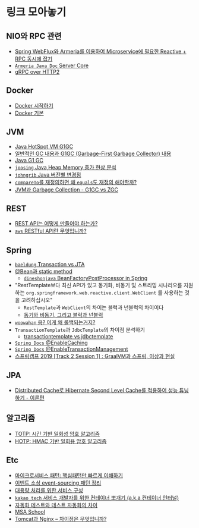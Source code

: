 # 링크 모아놓기

## NIO와 RPC 관련

- [Spring WebFlux와 Armeria를 이용하여 Microservice에 필요한 Reactive + RPC 동시에 잡기](https://d2.naver.com/helloworld/6080222)
- [`Armeria Java Doc` Server Core](https://javadoc.io/doc/com.linecorp.armeria/armeria-javadoc/latest/com/linecorp/armeria/server/package-summary.html)
- [gRPC over HTTP2](https://github.com/grpc/grpc/blob/master/doc/PROTOCOL-HTTP2.md)

## Docker

- [Docker 시작하기](https://medium.com/dtevangelist/docker-%EC%8B%9C%EC%9E%91%ED%95%98%EA%B8%B0-f930c5484f71)
- [Docker 기본](https://medium.com/dtevangelist/docker-%EA%B8%B0%EB%B3%B8-1-8-hello-docker-5165abd00a3d)

## JVM

- [Java HotSpot VM G1GC](https://johngrib.github.io/wiki/java-g1gc/)
- [일반적인 GC 내용과 G1GC (Garbage-First Garbage Collector) 내용](https://thinkground.studio/%EC%9D%BC%EB%B0%98%EC%A0%81%EC%9D%B8-gc-%EB%82%B4%EC%9A%A9%EA%B3%BC-g1gc-garbage-first-garbage-collector-%EB%82%B4%EC%9A%A9/)
- [Java G1 GC](https://kwonnam.pe.kr/wiki/java/g1gc)
- [`joosing` Java,Heap Memory 증가 현상 분석](https://velog.io/@joosing/Java-heap-memory-growth-analysis)
- [`johngrib` Java 버전별 변경점](https://johngrib.github.io/wiki/java/enhancements/)
- [`compareTo`를 재정의하면 왜 `equals`도 재정의 해야할까?](https://ohtaeg.tistory.com/3)
- [JVM과 Garbage Collection - G1GC vs ZGC](https://huisam.tistory.com/entry/jvmgc)

## REST

- [REST API는 어떻게 만들어야 하는가?](https://codesoom.github.io/wiki/api-design/03/)
- [`aws` RESTful API란 무엇입니까?](https://aws.amazon.com/ko/what-is/restful-api/)

## Spring

- [`baeldung` Transaction vs JTA](https://www.baeldung.com/spring-vs-jta-transactional)
- [@Bean과 static method](https://dev-youngjun.tistory.com/261)
  - [`dineshonjava` BeanFactoryPostProcessor in Spring](https://www.dineshonjava.com/writing-beanfactorypostprocessor-in/)
- "RestTemplate보다 최신 API가 있고 동기화, 비동기 및 스트리밍 시나리오를 지원하는 `org.springframework.web.reactive.client.WebClient` 를 사용하는 것을 고려하십시오"
  - `RestTemplate`과 `WebClient`의 차이는 블럭과 넌블럭의 차이이다
  - [동기와 비동기, 그리고 블럭과 넌블럭](https://musma.github.io/2019/04/17/blocking-and-synchronous.html)
- [`woowahan` 응? 이게 왜 롤백되는거지?](https://techblog.woowahan.com/2606/)
- `TransactionTemplate`과 `JdbcTemplate`의 차이점 분석하기
   - [transactiontemplate vs jdbctemplate](https://stackoverflow.com/questions/6558871/transactiontemplate-vs-jdbctemplate)
- [`Spring Docs` @EnableCaching](https://docs.spring.io/spring-framework/docs/current/javadoc-api/org/springframework/cache/annotation/EnableCaching.html)
- [`Spring Docs` @EnableTransactionManagement](https://docs.spring.io/spring-framework/docs/current/javadoc-api/org/springframework/transaction/annotation/EnableTransactionManagement.html)
- [스프링캠프 2019 [Track 2 Session 1] : GraalVM과 스프링, 이상과 현실](https://www.youtube.com/watch?v=C7toO3WV1NQ&ab_channel=springcamp.io)

## JPA

- [Distributed Cache로 Hibernate Second Level Cache를 적용하여 성능 튜닝하기 - 이론편](https://pkgonan.github.io/2020/05/distributed-hibernate-second-level-cache-1)

## 알고리즘

- [TOTP: 시간 기반 일회성 암호 알고리즘](https://www.rfc-editor.org/rfc/rfc6238)
- [HOTP: HMAC 기반 일회용 암호 알고리즘](https://www.rfc-editor.org/rfc/rfc4226)

## Etc

- [마이크로서비스 패턴: 핵심패턴만 빠르게 이해하기](https://happycloud-lee.tistory.com/m/154?category=902418)
- [이벤트 소싱 event-sourcing 패턴 정리](https://edykim.com/ko/post/eventsourcing-pattern-cleanup/)
- [대용량 처리를 위한 서비스 구성](https://jistol.github.io/architecture/2017/02/14/architecture-traffic-issue/)
- [`kakao tech` 서비스 개발자를 위한 컨테이너 뽀개기 (a.k.a 컨테이너 인터널)](https://tech.kakaoenterprise.com/m/150)
- [자동화 테스트와 테스트 자동화의 차이](https://blog.naver.com/wisestone2007/221848534889)
- [MSA School](http://www.msaschool.io/operation/introduction/example-domain/)
- [Tomcat과 Nginx – 차이점은 무엇입니까?](https://cloudinfrastructureservices.co.uk/tomcat-vs-nginx-whats-the-difference/)
